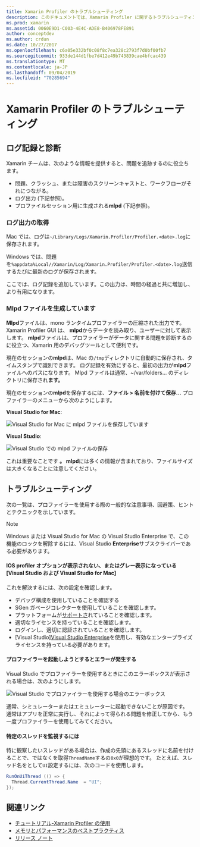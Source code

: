 ```yaml
---
title: Xamarin Profiler のトラブルシューティング
description: このドキュメントでは、Xamarin Profiler に関するトラブルシューティング情報を提供します。 ログ記録と診断、IDE、およびその他のトピックに関連する問題について説明します。
ms.prod: xamarin
ms.assetid: 0060E9D1-C003-4E4C-ADE8-B406978FE891
author: conceptdev
ms.author: crdun
ms.date: 10/27/2017
ms.openlocfilehash: c6a05e332bf0c08f8c7ea328c2793f7d0bf00fb7
ms.sourcegitcommit: 933de144d1fbe7d412e49b743839cae4bfcac439
ms.translationtype: MT
ms.contentlocale: ja-JP
ms.lasthandoff: 09/04/2019
ms.locfileid: "70285694"
---
```

# <a name="xamarin-profiler-troubleshooting"></a>Xamarin Profiler のトラブルシューティング

## <a name="logging-and-diagnostics"></a>ログ記録と診断

Xamarin チームは、次のような情報を提供すると、問題を追跡するのに役立ちます。

- 問題、クラッシュ、または障害のスクリーンキャストと、ワークフローがそれにつながる。
- ログ出力 (下記参照)。
- プロファイルセッション用に生成される**mlpd** (下記参照)。

### <a name="getting-log-outputs"></a>ログ出力の取得

Mac では、ログは`~/Library/Logs/Xamarin.Profiler/Profiler.<date>.log`に保存されます。

Windows では、問題を`%appdata%Local//Xamarin/Log/Xamarin.Profiler/Profiler.<date>.log`送信するたびに最新のログが保存されます。

ここでは、ログ記録を追加しています。この出力は、時間の経過と共に増加し、より有用になります。

<a name="gen_mlpd" />

### <a name="generating-mlpd-files"></a>Mlpd ファイルを生成しています

**Mlpd**ファイルは、mono ランタイムプロファイラーの圧縮された出力です。 Xamarin Profiler GUI は、 **mlpd**からデータを読み取り、ユーザーに対して表示します。 **mlpd**ファイルは、プロファイラーがデータに関する問題を診断するのに役立つ、Xamarin 用のデバッグツールとして便利です。

現在のセッションの**mlpd**は、Mac の`/tmp`ディレクトリに自動的に保存され、タイムスタンプで識別できます。 ログ記録を有効にすると、最初の出力が**mlpd**ファイルへのパスになります。 Mlpd ファイルは通常、~/var/folders... のディレクトリに保存され**ます。**

現在のセッションの**mlpd**を保存するには、**ファイル > 名前を付けて保存...** プロファイラーのメニューから次のようにします。

**Visual Studio for Mac**:

![](troubleshooting-images/image17.png "Visual Studio for Mac に mlpd ファイルを保存しています")

**Visual Studio**:

![](troubleshooting-images/image17-vs.png "Visual Studio での mlpd ファイルの保存")

これは重要なことです **。 mlpd**には多くの情報が含まれており、ファイルサイズは大きくなることに注意してください。

## <a name="troubleshooting"></a>トラブルシューティング

次の一覧は、プロファイラーを使用する際の一般的な注意事項、回避策、ヒントとテクニックを示しています。

> [!NOTE]
> Windows または Visual Studio for Mac の Visual Studio Enterprise で、この機能のロックを解除するには、Visual Studio **Enterprise**サブスクライバーである必要があります。

#### <a name="i-cant-see-the-ios-profiler-option-or-it-is-greyed-out-visual-studio-and-visual-studio-for-mac"></a>IOS profiler オプションが表示されない、またはグレー表示になっている [Visual Studio および Visual Studio for Mac]

これを解決するには、次の設定を確認します。

- デバッグ構成を使用していることを確認する
- SGen ガベージコレクターを使用していることを確認します。
- プラットフォームが[サポートさ](~/tools/profiler/index.md#Profiler_Support)れていることを確認します。
- 適切なライセンスを持っていることを確認します。
- ログインし、適切に認証されていることを確認します。
- [Visual Studio][Visual Studio Enterprise](https://visualstudio.microsoft.com/vs/enterprise/)を使用し、有効なエンタープライズライセンスを持っている必要があります。

#### <a name="i-get-an-error-when-i-try-to-launch-the-profiler"></a>プロファイラーを起動しようとするとエラーが発生する

Visual Studio でプロファイラーを使用するときにこのエラーボックスが表示される場合は、次のようにします。

![](troubleshooting-images/error.png "Visual Studio でプロファイラーを使用する場合のエラーボックス")

通常、シミュレーターまたはエミュレーターに起動できないことが原因です。 通常はアプリを正常に実行し、それによって得られる問題を修正してから、もう一度プロファイラーを使用してみてください。

#### <a name="to-watch-a-specific-thread"></a>特定のスレッドを監視するには

特に観察したいスレッドがある場合は、作成の先頭にあるスレッドに名前を付けることで、ではなくを取得`ThreadName`するの`0x0`が理想的です。 たとえば、スレッド名をとして`UI`設定するには、次のコードを使用します。

```csharp
RunOnUiThread (() => {
  Thread.CurrentThread.Name  = "UI";
});
```

## <a name="related-links"></a>関連リンク

- [チュートリアル-Xamarin Profiler の使用](~/tools/profiler/index.md)
- [メモリとパフォーマンスのベストプラクティス](~/cross-platform/deploy-test/memory-perf-best-practices.md)
- [リリース ノート](https://github.com/xamarin/release-notes-archive/blob/master/release-notes/profiler/preview/index.md)
